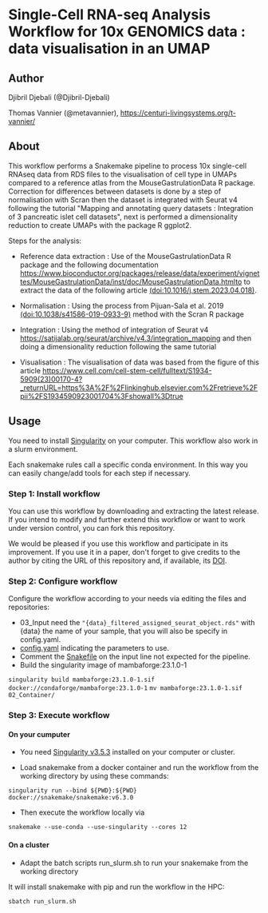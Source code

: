 # Single-Cell RNA-seq Analysis Workflow for 10x GENOMICS data : data visualisation in an UMAP
## Author

Djibril Djebali (@Djibril-Djebali)

Thomas Vannier (@metavannier), https://centuri-livingsystems.org/t-vannier/

## About

This workflow performs a Snakemake pipeline to process 10x single-cell RNAseq data from RDS files to the visualisation of cell type in UMAPs compared to a reference atlas from the MouseGastrulationData R package. Correction for differences between datasets is done by a step of normalisation with Scran then the dataset is integrated with Seurat v4 following the tutorial "Mapping and annotating query datasets : Integration of 3 pancreatic islet cell datasets", next is performed a dimensionality reduction to create UMAPs with the package R ggplot2. 

Steps for the analysis:

- Reference data extraction : 
Use of the MouseGastrulationData R package and the following documentation https://www.bioconductor.org/packages/release/data/experiment/vignettes/MouseGastrulationData/inst/doc/MouseGastrulationData.htmlto to extract 
the data of the following article [(doi:10.1016/j.stem.2023.04.018)](https://doi.org/10.1016/j.stem.2023.04.018).

- Normalisation : 
Using the process from Pijuan-Sala et al. 2019 
[(doi:10.1038/s41586-019-0933-9)](https://doi.org/10.1038/s41586-019-0933-9) method with the Scran R package

- Integration :
Using the method of integration of Seurat v4 https://satijalab.org/seurat/archive/v4.3/integration_mapping and then doing a dimensionality reduction following the same tutorial

- Visualisation :
The visualisation of data was based from the figure of this article https://www.cell.com/cell-stem-cell/fulltext/S1934-5909(23)00170-4?_returnURL=https%3A%2F%2Flinkinghub.elsevier.com%2Fretrieve%2Fpii%2FS1934590923001704%3Fshowall%3Dtrue

## Usage

You need to install [Singularity](https://github.com/hpcng/singularity/blob/master/INSTALL.md#install-golang) on your computer. This workflow also work in a slurm environment.

Each snakemake rules call a specific conda environment. In this way you can easily change/add tools for each step if necessary. 

### Step 1: Install workflow

You can use this workflow by downloading and extracting the latest release. If you intend to modify and further extend this workflow or want to work under version control, you can fork this repository.

We would be pleased if you use this workflow and participate in its improvement. If you use it in a paper, don't forget to give credits to the author by citing the URL of this repository and, if available, its [DOI](https://).

### Step 2: Configure workflow

Configure the workflow according to your needs via editing the files and repositories:
- 03_Input need the `"{data}_filtered_assigned_seurat_object.rds"` with {data} the name of your sample, that you will also be specify in config.yaml.
- [config.yaml](/config.yaml) indicating the parameters to use.
- Comment the [Snakefile](/Snakefile) on the input line not expected for the pipeline.
- Build the singularity image of mambaforge:23.1.0-1

`singularity build mambaforge:23.1.0-1.sif docker://condaforge/mambaforge:23.1.0-1`
`mv mambaforge:23.1.0-1.sif 02_Container/`

### Step 3: Execute workflow

#### On your cumputer

- You need [Singularity v3.5.3](https://github.com/hpcng/singularity/blob/master/INSTALL.md#install-golang) installed on your computer or cluster.

- Load snakemake from a docker container and run the workflow from the working directory by using these commands:

`singularity run --bind ${PWD}:${PWD} docker://snakemake/snakemake:v6.3.0`

- Then execute the workflow locally via

`snakemake --use-conda --use-singularity --cores 12`

#### On a cluster

- Adapt the batch scripts run_slurm.sh to run your snakemake from the working directory

It will install snakemake with pip and run the workflow in the HPC:

`sbatch run_slurm.sh`
